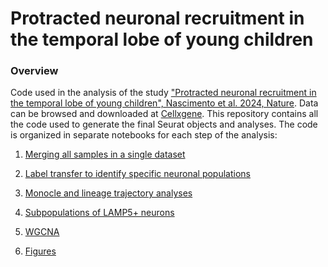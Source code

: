 # Protracted neuronal recruitment in the temporal lobe of young children

### Overview
Code used in the analysis of the study ["Protracted neuronal recruitment in the temporal lobe of young children", Nascimento et al. 2024, Nature](https://www.nature.com/articles/s41586-023-06981-x). Data can be browsed and downloaded at [Cellxgene](https://urldefense.com/v3/__https:/cellxgene.cziscience.com/collections/cae8bad0-39e9-4771-85a7-822b0e06de9f__;!!LQC6Cpwp!q7GtI6Hr33GOrbUctey7B60hpl5e06880bMAhGkLvqrOoEFX52xWela-dlbsn8dkpO0wiS-yBfLqcdGNE7_DlhLfK_dInugn$). This repository contains all the code used to generate the final Seurat
objects and analyses. The code is organized in separate notebooks for each step of the analysis:

1.  [Merging all samples in a single dataset](1.merging/1.merging.rmd)

2.  [Label transfer to identify specific neuronal populations](2.label_transfer/2.label_transfer.qmd)

3.  [Monocle and lineage trajectory analyses](3.monocle/3.monocle.rmd)

4.  [Subpopulations of LAMP5+ neurons](4.lamp5/4.lamp5.Rmd)

5.  [WGCNA](5.wgcna/5.wgcna.rmd)

6.  [Figures](6.figures/6.figures.qmd)
